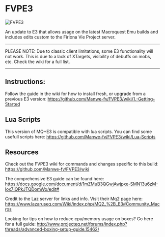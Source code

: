 # FVPE3

![FVPE3](http://amaneq.com/home/wp-content/uploads/2024/10/fvpe3-500x500-1.png)

An update to E3 that allows usage on the latest Macroquest Emu builds and includes edits custom to the Firiona Vie Project server.

-----

PLEASE NOTE: Due to classic client limitations, some E3 functionality will not work. This is due to a lack of XTargets, visibility of debuffs on mobs, etc. Check the wiki for a full list.

-----

## Instructions:

Follow the guide in the wiki for how to install fresh, or upgrade from a previous E3 version: https://github.com/Manwe-fv/FVPE3/wiki/1.-Getting-Started

## Lua Scripts

This version of MQ+E3 is compatible with lua scripts. You can find some usefull scripts here: https://github.com/Manwe-fv/FVPE3/wiki/Lua-Scripts

## Resources

Check out the FVPE3 wiki for commands and changes specific to this build: https://github.com/Manwe-fv/FVPE3/wiki

The comprehensive E3 guide can be found here: https://docs.google.com/document/d/1mZMuB3QGwjAwjpxe-SMN13u6zM-lox7IQPkJTQDomWo/edit#

Credit to the Laz server for links and info. Visit their Mq2 page here: https://www.lazaruseq.com/Wiki/index.php/MQ2_%2B_E3#Community_Macros

Looking for tips on how to reduce cpu/memory usage on boxes? Go here for a full guide: http://www.projecteq.net/forums/index.php?threads/advanced-boxing-setup-guide.15462/
